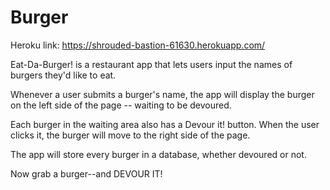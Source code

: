 # Burger

Heroku link: https://shrouded-bastion-61630.herokuapp.com/

Eat-Da-Burger! is a restaurant app that lets users input the names of burgers they'd like to eat.

Whenever a user submits a burger's name, the app will display the burger on the left side of the page -- waiting to be devoured.

Each burger in the waiting area also has a Devour it! button. When the user clicks it, the burger will move to the right side of the page.

The app will store every burger in a database, whether devoured or not.

Now grab a burger--and DEVOUR IT!
